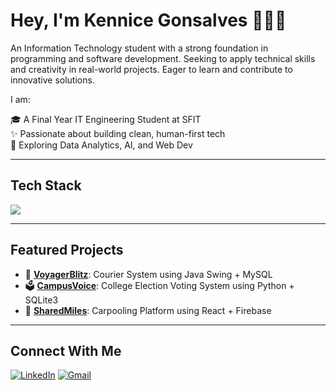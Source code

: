 # Hey, I'm Kennice Gonsalves 👩🏻‍💻

An Information Technology student with a strong foundation in programming and software development. Seeking to apply technical skills and creativity in real-world projects. Eager to learn and contribute to innovative solutions.

I am: 

🎓  A Final Year IT Engineering Student at SFIT  
✨ Passionate about building clean, human-first tech  
🚀 Exploring Data Analytics, AI, and Web Dev

---

## Tech Stack

<img src="https://skillicons.dev/icons?i=java,python,html,css,js,mysql" />

---

## Featured Projects

- 🧾 [**VoyagerBlitz**](https://github.com/kennicegonsalves/voyagerblitz): Courier System using Java Swing + MySQL  
- 🗳️ [**CampusVoice**](https://github.com/kennicegonsalves/campusvoice): College Election Voting System using Python + SQLite3
- 🚗 [**SharedMiles**](https://github.com/kennicegonsalves/sharedmiles): Carpooling Platform using React + Firebase

---

## Connect With Me

[![LinkedIn](https://img.shields.io/badge/LinkedIn-Kennice%20Gonsalves-blue?logo=linkedin)](https://linkedin.com/in/kennice-gonsalves-191953258)
[![Gmail](https://img.shields.io/badge/Email-kennice.gonsalves@student.sfit.ac.in-red?logo=gmail)](mailto:kennice.gonsalves@student.sfit.ac.in)
